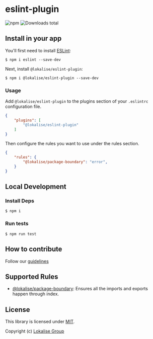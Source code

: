# eslint-plugin

![npm](https://img.shields.io/npm/v/@lokalise/eslint-plugin)
![Downloads total](https://img.shields.io/npm/dt/@lokalise/eslint-plugin)

## Install in your app

You'll first need to install [ESLint](http://eslint.org):

```
$ npm i eslint --save-dev
```

Next, install `@lokalise/eslint-plugin`:

```
$ npm i @lokalise/eslint-plugin --save-dev
```

### Usage

Add `@lokalise/eslint-plugin` to the plugins section of your `.eslintrc` configuration file.

```json
{
    "plugins": [
        "@lokalise/eslint-plugin"
    ]
}
```

Then configure the rules you want to use under the rules section.

```json
{
    "rules": {
        "@lokalise/package-boundary": "error",
    }
}
```

## Local Development

### Install Deps

```
$ npm i
```

### Run tests

```
$ npm run test
```

## How to contribute

Follow our [guidelines](CONTRIBUTING.md)

## Supported Rules

* [@lokalise/package-boundary](docs/rules/package-boundary.md): Ensures all the imports and exports happen through index.

## License

This library is licensed under [MIT](https://github.com/lokalise/eslint-plugin/blob/main/LICENSE).

Copyright (c) [Lokalise Group](http://lokalise.com)
